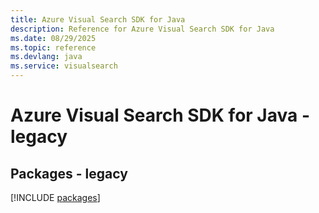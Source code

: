 ```yaml
---
title: Azure Visual Search SDK for Java
description: Reference for Azure Visual Search SDK for Java
ms.date: 08/29/2025
ms.topic: reference
ms.devlang: java
ms.service: visualsearch
---
```

# Azure Visual Search SDK for Java - legacy
## Packages - legacy
[!INCLUDE [packages](visual-search-index.md)]